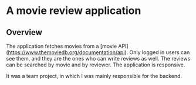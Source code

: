 # A movie review application

## Overview

The application fetches movies from a [movie API] (https://www.themoviedb.org/documentation/api). Only logged in users can see them, and they are the ones who can write reviews as well. The reviews can be searched by movie and by reviewer. The application is responsive.

It was a team project, in which I was mainly responsible for the backend.
